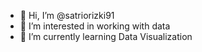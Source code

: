 - 👋 Hi, I’m @satriorizki91
- 👀 I’m interested in working with data
- 🌱 I’m currently learning Data Visualization
<!---
satriorizki91/satriorizki91 is a ✨ special ✨ repository because its `README.md` (this file) appears on your GitHub profile.
You can click the Preview link to take a look at your changes.
--->
